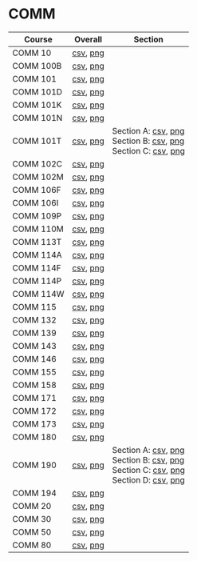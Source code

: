 # COMM

| Course | Overall | Section |
| ------ | ------- | ------- |
| COMM 10 | [csv](https://github.com/UCSD-Historical-Enrollment-Data/2025Spring/blob/main/overall/COMM%2010.csv), [png](https://raw.githubusercontent.com/UCSD-Historical-Enrollment-Data/2025Spring/main/plot_overall/COMM%2010.png) |  |
| COMM 100B | [csv](https://github.com/UCSD-Historical-Enrollment-Data/2025Spring/blob/main/overall/COMM%20100B.csv), [png](https://raw.githubusercontent.com/UCSD-Historical-Enrollment-Data/2025Spring/main/plot_overall/COMM%20100B.png) |  |
| COMM 101 | [csv](https://github.com/UCSD-Historical-Enrollment-Data/2025Spring/blob/main/overall/COMM%20101.csv), [png](https://raw.githubusercontent.com/UCSD-Historical-Enrollment-Data/2025Spring/main/plot_overall/COMM%20101.png) |  |
| COMM 101D | [csv](https://github.com/UCSD-Historical-Enrollment-Data/2025Spring/blob/main/overall/COMM%20101D.csv), [png](https://raw.githubusercontent.com/UCSD-Historical-Enrollment-Data/2025Spring/main/plot_overall/COMM%20101D.png) |  |
| COMM 101K | [csv](https://github.com/UCSD-Historical-Enrollment-Data/2025Spring/blob/main/overall/COMM%20101K.csv), [png](https://raw.githubusercontent.com/UCSD-Historical-Enrollment-Data/2025Spring/main/plot_overall/COMM%20101K.png) |  |
| COMM 101N | [csv](https://github.com/UCSD-Historical-Enrollment-Data/2025Spring/blob/main/overall/COMM%20101N.csv), [png](https://raw.githubusercontent.com/UCSD-Historical-Enrollment-Data/2025Spring/main/plot_overall/COMM%20101N.png) |  |
| COMM 101T | [csv](https://github.com/UCSD-Historical-Enrollment-Data/2025Spring/blob/main/overall/COMM%20101T.csv), [png](https://raw.githubusercontent.com/UCSD-Historical-Enrollment-Data/2025Spring/main/plot_overall/COMM%20101T.png) | Section A: [csv](https://github.com/UCSD-Historical-Enrollment-Data/2025Spring/blob/main/section/COMM%20101T_A.csv), [png](https://raw.githubusercontent.com/UCSD-Historical-Enrollment-Data/2025Spring/main/plot_section/COMM%20101T_A.png)<br>Section B: [csv](https://github.com/UCSD-Historical-Enrollment-Data/2025Spring/blob/main/section/COMM%20101T_B.csv), [png](https://raw.githubusercontent.com/UCSD-Historical-Enrollment-Data/2025Spring/main/plot_section/COMM%20101T_B.png)<br>Section C: [csv](https://github.com/UCSD-Historical-Enrollment-Data/2025Spring/blob/main/section/COMM%20101T_C.csv), [png](https://raw.githubusercontent.com/UCSD-Historical-Enrollment-Data/2025Spring/main/plot_section/COMM%20101T_C.png) |
| COMM 102C | [csv](https://github.com/UCSD-Historical-Enrollment-Data/2025Spring/blob/main/overall/COMM%20102C.csv), [png](https://raw.githubusercontent.com/UCSD-Historical-Enrollment-Data/2025Spring/main/plot_overall/COMM%20102C.png) |  |
| COMM 102M | [csv](https://github.com/UCSD-Historical-Enrollment-Data/2025Spring/blob/main/overall/COMM%20102M.csv), [png](https://raw.githubusercontent.com/UCSD-Historical-Enrollment-Data/2025Spring/main/plot_overall/COMM%20102M.png) |  |
| COMM 106F | [csv](https://github.com/UCSD-Historical-Enrollment-Data/2025Spring/blob/main/overall/COMM%20106F.csv), [png](https://raw.githubusercontent.com/UCSD-Historical-Enrollment-Data/2025Spring/main/plot_overall/COMM%20106F.png) |  |
| COMM 106I | [csv](https://github.com/UCSD-Historical-Enrollment-Data/2025Spring/blob/main/overall/COMM%20106I.csv), [png](https://raw.githubusercontent.com/UCSD-Historical-Enrollment-Data/2025Spring/main/plot_overall/COMM%20106I.png) |  |
| COMM 109P | [csv](https://github.com/UCSD-Historical-Enrollment-Data/2025Spring/blob/main/overall/COMM%20109P.csv), [png](https://raw.githubusercontent.com/UCSD-Historical-Enrollment-Data/2025Spring/main/plot_overall/COMM%20109P.png) |  |
| COMM 110M | [csv](https://github.com/UCSD-Historical-Enrollment-Data/2025Spring/blob/main/overall/COMM%20110M.csv), [png](https://raw.githubusercontent.com/UCSD-Historical-Enrollment-Data/2025Spring/main/plot_overall/COMM%20110M.png) |  |
| COMM 113T | [csv](https://github.com/UCSD-Historical-Enrollment-Data/2025Spring/blob/main/overall/COMM%20113T.csv), [png](https://raw.githubusercontent.com/UCSD-Historical-Enrollment-Data/2025Spring/main/plot_overall/COMM%20113T.png) |  |
| COMM 114A | [csv](https://github.com/UCSD-Historical-Enrollment-Data/2025Spring/blob/main/overall/COMM%20114A.csv), [png](https://raw.githubusercontent.com/UCSD-Historical-Enrollment-Data/2025Spring/main/plot_overall/COMM%20114A.png) |  |
| COMM 114F | [csv](https://github.com/UCSD-Historical-Enrollment-Data/2025Spring/blob/main/overall/COMM%20114F.csv), [png](https://raw.githubusercontent.com/UCSD-Historical-Enrollment-Data/2025Spring/main/plot_overall/COMM%20114F.png) |  |
| COMM 114P | [csv](https://github.com/UCSD-Historical-Enrollment-Data/2025Spring/blob/main/overall/COMM%20114P.csv), [png](https://raw.githubusercontent.com/UCSD-Historical-Enrollment-Data/2025Spring/main/plot_overall/COMM%20114P.png) |  |
| COMM 114W | [csv](https://github.com/UCSD-Historical-Enrollment-Data/2025Spring/blob/main/overall/COMM%20114W.csv), [png](https://raw.githubusercontent.com/UCSD-Historical-Enrollment-Data/2025Spring/main/plot_overall/COMM%20114W.png) |  |
| COMM 115 | [csv](https://github.com/UCSD-Historical-Enrollment-Data/2025Spring/blob/main/overall/COMM%20115.csv), [png](https://raw.githubusercontent.com/UCSD-Historical-Enrollment-Data/2025Spring/main/plot_overall/COMM%20115.png) |  |
| COMM 132 | [csv](https://github.com/UCSD-Historical-Enrollment-Data/2025Spring/blob/main/overall/COMM%20132.csv), [png](https://raw.githubusercontent.com/UCSD-Historical-Enrollment-Data/2025Spring/main/plot_overall/COMM%20132.png) |  |
| COMM 139 | [csv](https://github.com/UCSD-Historical-Enrollment-Data/2025Spring/blob/main/overall/COMM%20139.csv), [png](https://raw.githubusercontent.com/UCSD-Historical-Enrollment-Data/2025Spring/main/plot_overall/COMM%20139.png) |  |
| COMM 143 | [csv](https://github.com/UCSD-Historical-Enrollment-Data/2025Spring/blob/main/overall/COMM%20143.csv), [png](https://raw.githubusercontent.com/UCSD-Historical-Enrollment-Data/2025Spring/main/plot_overall/COMM%20143.png) |  |
| COMM 146 | [csv](https://github.com/UCSD-Historical-Enrollment-Data/2025Spring/blob/main/overall/COMM%20146.csv), [png](https://raw.githubusercontent.com/UCSD-Historical-Enrollment-Data/2025Spring/main/plot_overall/COMM%20146.png) |  |
| COMM 155 | [csv](https://github.com/UCSD-Historical-Enrollment-Data/2025Spring/blob/main/overall/COMM%20155.csv), [png](https://raw.githubusercontent.com/UCSD-Historical-Enrollment-Data/2025Spring/main/plot_overall/COMM%20155.png) |  |
| COMM 158 | [csv](https://github.com/UCSD-Historical-Enrollment-Data/2025Spring/blob/main/overall/COMM%20158.csv), [png](https://raw.githubusercontent.com/UCSD-Historical-Enrollment-Data/2025Spring/main/plot_overall/COMM%20158.png) |  |
| COMM 171 | [csv](https://github.com/UCSD-Historical-Enrollment-Data/2025Spring/blob/main/overall/COMM%20171.csv), [png](https://raw.githubusercontent.com/UCSD-Historical-Enrollment-Data/2025Spring/main/plot_overall/COMM%20171.png) |  |
| COMM 172 | [csv](https://github.com/UCSD-Historical-Enrollment-Data/2025Spring/blob/main/overall/COMM%20172.csv), [png](https://raw.githubusercontent.com/UCSD-Historical-Enrollment-Data/2025Spring/main/plot_overall/COMM%20172.png) |  |
| COMM 173 | [csv](https://github.com/UCSD-Historical-Enrollment-Data/2025Spring/blob/main/overall/COMM%20173.csv), [png](https://raw.githubusercontent.com/UCSD-Historical-Enrollment-Data/2025Spring/main/plot_overall/COMM%20173.png) |  |
| COMM 180 | [csv](https://github.com/UCSD-Historical-Enrollment-Data/2025Spring/blob/main/overall/COMM%20180.csv), [png](https://raw.githubusercontent.com/UCSD-Historical-Enrollment-Data/2025Spring/main/plot_overall/COMM%20180.png) |  |
| COMM 190 | [csv](https://github.com/UCSD-Historical-Enrollment-Data/2025Spring/blob/main/overall/COMM%20190.csv), [png](https://raw.githubusercontent.com/UCSD-Historical-Enrollment-Data/2025Spring/main/plot_overall/COMM%20190.png) | Section A: [csv](https://github.com/UCSD-Historical-Enrollment-Data/2025Spring/blob/main/section/COMM%20190_A.csv), [png](https://raw.githubusercontent.com/UCSD-Historical-Enrollment-Data/2025Spring/main/plot_section/COMM%20190_A.png)<br>Section B: [csv](https://github.com/UCSD-Historical-Enrollment-Data/2025Spring/blob/main/section/COMM%20190_B.csv), [png](https://raw.githubusercontent.com/UCSD-Historical-Enrollment-Data/2025Spring/main/plot_section/COMM%20190_B.png)<br>Section C: [csv](https://github.com/UCSD-Historical-Enrollment-Data/2025Spring/blob/main/section/COMM%20190_C.csv), [png](https://raw.githubusercontent.com/UCSD-Historical-Enrollment-Data/2025Spring/main/plot_section/COMM%20190_C.png)<br>Section D: [csv](https://github.com/UCSD-Historical-Enrollment-Data/2025Spring/blob/main/section/COMM%20190_D.csv), [png](https://raw.githubusercontent.com/UCSD-Historical-Enrollment-Data/2025Spring/main/plot_section/COMM%20190_D.png) |
| COMM 194 | [csv](https://github.com/UCSD-Historical-Enrollment-Data/2025Spring/blob/main/overall/COMM%20194.csv), [png](https://raw.githubusercontent.com/UCSD-Historical-Enrollment-Data/2025Spring/main/plot_overall/COMM%20194.png) |  |
| COMM 20 | [csv](https://github.com/UCSD-Historical-Enrollment-Data/2025Spring/blob/main/overall/COMM%2020.csv), [png](https://raw.githubusercontent.com/UCSD-Historical-Enrollment-Data/2025Spring/main/plot_overall/COMM%2020.png) |  |
| COMM 30 | [csv](https://github.com/UCSD-Historical-Enrollment-Data/2025Spring/blob/main/overall/COMM%2030.csv), [png](https://raw.githubusercontent.com/UCSD-Historical-Enrollment-Data/2025Spring/main/plot_overall/COMM%2030.png) |  |
| COMM 50 | [csv](https://github.com/UCSD-Historical-Enrollment-Data/2025Spring/blob/main/overall/COMM%2050.csv), [png](https://raw.githubusercontent.com/UCSD-Historical-Enrollment-Data/2025Spring/main/plot_overall/COMM%2050.png) |  |
| COMM 80 | [csv](https://github.com/UCSD-Historical-Enrollment-Data/2025Spring/blob/main/overall/COMM%2080.csv), [png](https://raw.githubusercontent.com/UCSD-Historical-Enrollment-Data/2025Spring/main/plot_overall/COMM%2080.png) |  |
